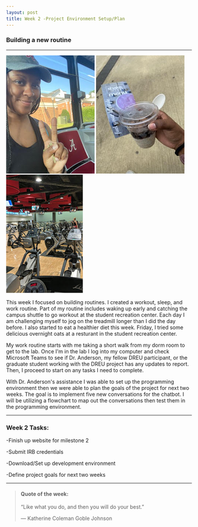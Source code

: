 ```yaml
---
layout: post
title: Week 2 -Project Environment Setup/Plan
---
```


### Building a new routine

----

![uapwktwo1](/images/uapwktwo1.jpg) ![uapwktwo2](/images/uapwktwo2.jpg) ![uapwktwo3](/images/uapwktwo3.jpg)

This week I focused on building routines. I created a workout, sleep, and work routine. Part of my routine includes waking up early and catching the campus shuttle to go workout at the student recreation center. Each day I am challenging myself to jog on the treadmill longer than I did the day before. I also started to eat a healthier diet this week. Friday, I tried some delicious overnight oats at a resturant in the student recreation center. 

My work routine starts with me taking a short walk from my dorm room to get to the lab. Once I'm in the lab I log into my computer and check Microsoft Teams to see if Dr. Anderson, my fellow DREU participant, or the graduate student working with the DREU project has any updates to report. Then, I proceed to start on any tasks I need to complete.

With Dr. Anderson's assistance I was able to set up the programming environment then we were able to plan the goals of the project for next two weeks. The goal is to implement five new conversations for the chatbot. I will be utilizing a flowchart to map out the conversations then test them in the programming environment.


----

### Week 2 Tasks:

-Finish up website for milestone 2

-Submit IRB credentials 

-Download/Set up development environment

-Define project goals for next two weeks

----

> #### Quote of the week:
> “Like what you do, and then you will do your best.”
>
> — Katherine Coleman Goble Johnson 
